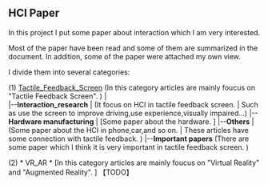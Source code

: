 ## HCI Paper ##
In this project I put some paper about interaction which I am very interested.

Most of the paper have been read and some of them are summarized in the document. 
In addition, some of the paper were attached my own view.

I divide them into several categories:
    
(1) [Tactile_Feedback_Screen](#)   (In this category articles are mainly foucus on "Tactile Feedback Screen". )
    |      
    |--**Interaction_research** 
    |       (It focus on HCI in tactile feedback screen. 
    |        Such as use the screen to improve driving,use experience,visually impaired...)
    |--**Hardware manufacturing** 
    |       [Some paper about the hardware. ]
    |--**Others** 
    |       (Some paper about the HCI in phone,car,and so on. 
    |        These articles have some connection with tactile feedback. )
    |--**Important papers** 
            (There are some paper which I think it is very important in tactile feedback screen. )




(2) * VR_AR * [In this category articles are mainly foucus on "Virtual Reality" and "Augmented Reality". ]
    【TODO】

    
